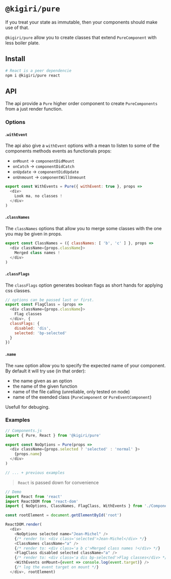 # `@kigiri/pure`

If you treat your state as immutable, then your components should make use of that.

`@kigiri/pure` allow you to create classes that extend `PureComponent` with less boiler plate.

## Install

```bash
# React is a peer dependencie
npm i @kigiri/pure react
```

## API
The api provide a `Pure` higher order component to create `PureComponents` from a just render function.

### Options

#### .`withEvent`
The api also give a `withEvent` options with a mean to listen to some of the components methods events as functionals props:
 - `onMount` -> `componentDidMount`
 - `onCatch` -> `componentDidCatch`
 - `onUpdate` -> `componentDidUpdate`
 - `onUnmount` -> `componentWillUnmount`

```js
export const WithEvents = Pure({ withEvent: true }, props =>
  <div>
    Look ma, no classes !
  </div>
)
```

#### .`classNames`
The `classNames` options that allow you to merge some classes with the one
you may be given in props.

```js
export const ClassNames = ({ classNames: [ 'b', 'c' ] }, props =>
  <div className={props.className}>
    Merged class names !
  </div>
)
```

#### .`classFlags`
The `classFlags` option generates boolean flags as short hands for applying css classes.
```js
// options can be passed last or first.
export const FlagClass = (props =>
  <div className={props.className}>
    Flag classes
  </div>, {
  classFlags: {
    disabled: 'dis',
    selected: 'bp-selected'
  }
})
```

#### .`name`
The `name` option allow you to specify the expected name of your component.
By default it will try use (in that order):
  - the name given as an option
  - the name of the given function
  - name of the file calling (unreliable, only tested on node)
  - name of the exended class (`PureComponent` or `PureEventComponent`)

Usefull for debuging.  


### Examples

```js
// Components.js
import { Pure, React } from '@kigiri/pure'

export const NoOptions = Pure(props =>
  <div className={props.selected ? 'selected' : 'normal' }>
    {props.name}
  </div>
)

// ... + previous examples
```

> `React` is passed down for convenience

```js
// Demo
import React from 'react'
import ReactDOM from 'react-dom'
import { NoOptions, ClassNames, FlagClass, WithEvents } from './Components.js'

const rootElement = document.getElementById('root')

ReactDOM.render(
  <div>
    <NoOptions selected name="Jean-Michel" />
    {/* render to: <div class='selected'>Jean-Michel</div> */}
    <ClassNames className="a" />
    {/* render to: <div class='a b c'>Merged class names !</div> */}
    <FlagClass disabled selected className="a" />
    {/* render to: <div class='a dis bp-selected'>Flag classes</div> */}
    <WithEvents onMount={event => console.log(event.target)} />
    {/* log the event target on mount */}
  </div>, rootElement)

```
